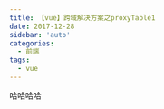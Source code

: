 ```yaml
---
title: 【vue】跨域解决方案之proxyTable1
date: 2017-12-28
sidebar: 'auto'
categories:
  - 前端
tags:
  - vue
---
```


哈哈哈哈
